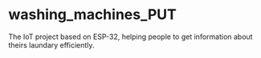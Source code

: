 # washing_machines_PUT
The IoT project based on ESP-32, helping people to get information about theirs laundary efficiently.

